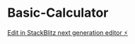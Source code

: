 # Basic-Calculator

[Edit in StackBlitz next generation editor ⚡️](https://stackblitz.com/~/github.com/sejda1/Basic-Calculator)